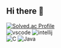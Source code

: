 ## Hi there 👋
[![Solved.ac Profile](http://mazassumnida.wtf/api/v2/generate_badge?boj=lkorewa101)](https://solved.ac/lkorewa101)
<br/>
![vscode](https://img.shields.io/badge/Visual_Studio_Code-0078D4?style=for-the-badge&logo=visual%20studio%20code&logoColor=white)
![intellij](https://img.shields.io/badge/IntelliJ_IDEA-000000.svg?style=for-the-badge&logo=intellij-idea&logoColor=white)
<br/>
<img alt="C" src ="https://img.shields.io/badge/C-#A8B9CC.svg?&style=flat-square&logo=C&logoColor=white"/>
<img alt="Java" src ="https://img.shields.io/badge/Java-#66CFE3.svg?&style=flat-square&logo=Java&logoColor=white"/>
<!--
**lkorewa101/lkorewa101** is a ✨ _special_ ✨ repository because its `README.md` (this file) appears on your GitHub profile.

Here are some ideas to get you started:

- 🔭 I’m currently working on ...
- 🌱 I’m currently learning ...
- 👯 I’m looking to collaborate on ...
- 🤔 I’m looking for help with ...
- 💬 Ask me about ...
- 📫 How to reach me: ...
- 😄 Pronouns: ...
- ⚡ Fun fact: ...
-->
